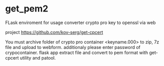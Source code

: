 # get_pem2

FLask enviroment for usage converter crypto pro key to openssl via web
 
project https://github.com/kov-serg/get-cpcert


You must archive folder of crypto pro container <keyname.000> to zip, 7z file and upload to webform. additionaly please enter password of crypocontainer.
flask app extract file and convert to pem format with get-cpcert utility and patool.

